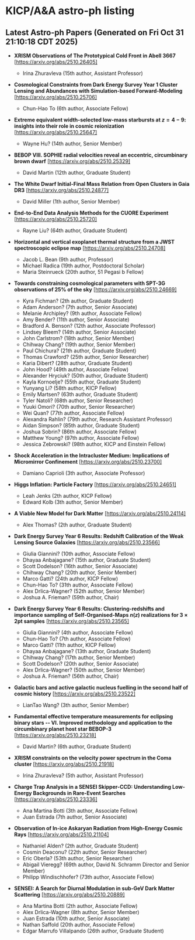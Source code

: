 # KICP/A&A astro-ph listing

## Latest Astro-ph Papers (Generated on Fri Oct 31 21:10:18 CDT 2025)

- **XRISM Observations of The Prototypical Cold Front in Abell 3667**
[https://arxiv.org/abs/2510.26405]
  + Irina Zhuravleva (15th author, Assistant Professor)

- **Cosmological Constraints from Dark Energy Survey Year 1 Cluster Lensing and Abundances with Simulation-based Forward-Modeling**
[https://arxiv.org/abs/2510.25706]
  + Chun-Hao To (6th author, Associate Fellow)

- **Extreme equivalent width-selected low-mass starbursts at $z=4-9$: insights into their role in cosmic reionization**
[https://arxiv.org/abs/2510.25647]
  + Wayne Hu? (14th author, Senior Member)

- **BEBOP VIII. SOPHIE radial velocities reveal an eccentric, circumbinary brown dwarf**
[https://arxiv.org/abs/2510.25329]
  + David Martin (12th author, Graduate Student)

- **The White Dwarf Initial-Final Mass Relation from Open Clusters in Gaia DR3**
[https://arxiv.org/abs/2510.24877]
  + David Miller (1th author, Senior Member)

- **End-to-End Data Analysis Methods for the CUORE Experiment**
[https://arxiv.org/abs/2510.25720]
  + Rayne Liu? (64th author, Graduate Student)

- **Horizontal and vertical exoplanet thermal structure from a JWST spectroscopic eclipse map**
[https://arxiv.org/abs/2510.24708]
  + Jacob L. Bean (9th author, Professor)
  + Michael Radica (19th author, Postdoctoral Scholar)
  + Maria Steinrueck (20th author, 51 Pegasi b Fellow)

- **Towards constraining cosmological parameters with SPT-3G observations of 25% of the sky**
[https://arxiv.org/abs/2510.24669]
  + Kyra Fichman? (2th author, Graduate Student)
  + Adam Anderson? (7th author, Senior Associate)
  + Melanie Archipley? (9th author, Associate Fellow)
  + Amy Bender? (11th author, Senior Associate)
  + Bradford A. Benson? (12th author, Associate Professor)
  + Lindsey Bleem? (14th author, Senior Associate)
  + John Carlstrom? (18th author, Senior Member)
  + Chihway Chang? (19th author, Senior Member)
  + Paul Chichura? (21th author, Graduate Student)
  + Thomas Crawford? (25th author, Senior Researcher)
  + Karia Dibert? (28th author, Graduate Student)
  + John Hood? (49th author, Associate Fellow)
  + Alexander Hryciuk? (50th author, Graduate Student)
  + Kayla Kornoelje? (55th author, Graduate Student)
  + Yunyang Li? (58th author, KICP Fellow)
  + Emily Martsen? (63th author, Graduate Student)
  + Tyler Natoli? (68th author, Senior Researcher)
  + Yuuki Omori? (70th author, Senior Researcher)
  + Wei Quan? (77th author, Associate Fellow)
  + Alexandra Rahlin? (79th author, Research Assistant Professor)
  + Aidan Simpson? (85th author, Graduate Student)
  + Joshua Sobrin? (86th author, Associate Fellow)
  + Matthew Young? (97th author, Associate Fellow)
  + Jessica Zebrowski? (98th author, KICP and Einstein Fellow)

- **Shock Acceleration in the Intracluster Medium: Implications of Micromirror Confinement**
[https://arxiv.org/abs/2510.23700]
  + Damiano Caprioli (3th author, Associate Professor)

- **Higgs Inflation: Particle Factory**
[https://arxiv.org/abs/2510.24651]
  + Leah Jenks (2th author, KICP Fellow)
  + Edward Kolb (3th author, Senior Member)

- **A Viable New Model for Dark Matter**
[https://arxiv.org/abs/2510.24114]
  + Alex Thomas? (2th author, Graduate Student)

- **Dark Energy Survey Year 6 Results: Redshift Calibration of the Weak Lensing Source Galaxies**
[https://arxiv.org/abs/2510.23566]
  + Giulia Giannini? (10th author, Associate Fellow)
  + Dhayaa Anbajagane? (15th author, Graduate Student)
  + Scott Dodelson? (16th author, Senior Associate)
  + Chihway Chang? (20th author, Senior Member)
  + Marco Gatti? (24th author, KICP Fellow)
  + Chun-Hao To? (31th author, Associate Fellow)
  + Alex Drlica-Wagner? (52th author, Senior Member)
  + Joshua A. Frieman? (59th author, Chair)

- **Dark Energy Survey Year 6 Results: Clustering-redshifts and importance sampling of Self-Organised-Maps $n(z)$ realizations for $3\times2$pt samples**
[https://arxiv.org/abs/2510.23565]
  + Giulia Giannini? (4th author, Associate Fellow)
  + Chun-Hao To? (7th author, Associate Fellow)
  + Marco Gatti? (11th author, KICP Fellow)
  + Dhayaa Anbajagane? (13th author, Graduate Student)
  + Chihway Chang? (17th author, Senior Member)
  + Scott Dodelson? (20th author, Senior Associate)
  + Alex Drlica-Wagner? (50th author, Senior Member)
  + Joshua A. Frieman? (56th author, Chair)

- **Galactic bars and active galactic nucleus fuelling in the second half of cosmic history**
[https://arxiv.org/abs/2510.23522]
  + LianTao Wang? (3th author, Senior Member)

- **Fundamental effective temperature measurements for eclipsing binary stars -- VI. Improved methodology and application to the circumbinary planet host star BEBOP-3**
[https://arxiv.org/abs/2510.23218]
  + David Martin? (6th author, Graduate Student)

- **XRISM constraints on the velocity power spectrum in the Coma cluster**
[https://arxiv.org/abs/2510.21918]
  + Irina Zhuravleva? (5th author, Assistant Professor)

- **Charge Trap Analysis in a SENSEI Skipper-CCD: Understanding Low-Energy Backgrounds in Rare-Event Searches**
[https://arxiv.org/abs/2510.23336]
  + Ana Martina Botti (3th author, Associate Fellow)
  + Juan  Estrada (7th author, Senior Associate)

- **Observation of In-ice Askaryan Radiation from High-Energy Cosmic Rays**
[https://arxiv.org/abs/2510.21104]
  + Nathaniel Alden? (2th author, Graduate Student)
  + Cosmin Deaconu? (22th author, Senior Researcher)
  + Eric Oberla? (53th author, Senior Researcher)
  + Abigail Vieregg? (69th author, David N. Schramm Director and Senior Member)
  + Philipp Windischhofer? (73th author, Associate Fellow)

- **SENSEI: A Search for Diurnal Modulation in sub-GeV Dark Matter Scattering**
[https://arxiv.org/abs/2510.20889]
  + Ana Martina Botti (2th author, Associate Fellow)
  + Alex Drlica-Wagner (8th author, Senior Member)
  + Juan  Estrada (10th author, Senior Associate)
  + Nathan Saffold (20th author, Associate Fellow)
  + Edgar Marrufo Villalpando (26th author, Graduate Student)

